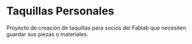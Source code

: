 # Taquillas Personales
Proyecto de creación de taquillas para socios del Fablab que necesiten guardar sus piezas o materiales.
